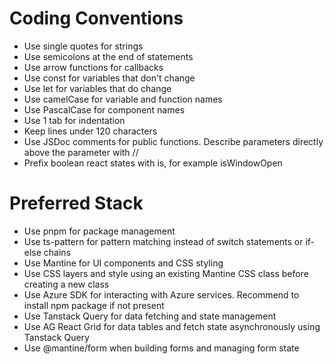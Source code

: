 # Coding Conventions

- Use single quotes for strings
- Use semicolons at the end of statements
- Use arrow functions for callbacks
- Use const for variables that don't change
- Use let for variables that do change
- Use camelCase for variable and function names
- Use PascalCase for component names
- Use 1 tab for indentation
- Keep lines under 120 characters
- Use JSDoc comments for public functions. Describe parameters directly above the parameter with //
- Prefix boolean react states with is, for example isWindowOpen

# Preferred Stack

- Use pnpm for package management
- Use ts-pattern for pattern matching instead of switch statements or if-else chains
- Use Mantine for UI components and CSS styling
- Use CSS layers and style using an existing Mantine CSS class before creating a new class
- Use Azure SDK for interacting with Azure services. Recommend to install npm package if not present
- Use Tanstack Query for data fetching and state management
- Use AG React Grid for data tables and fetch state asynchronously using Tanstack Query
- Use @mantine/form when building forms and managing form state
